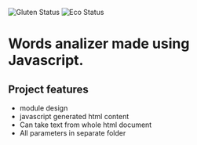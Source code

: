 ![Gluten Status](https://img.shields.io/badge/Gluten-Free-green.svg)
![Eco Status](https://img.shields.io/badge/ECO-Friendly-green.svg)<br>

# Words analizer made using Javascript.

## Project features
- module design
- javascript generated html content
- Can take text from whole html document
- All parameters in separate folder

